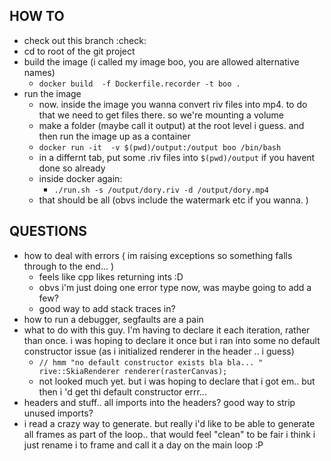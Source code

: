 ## HOW TO

- check out this branch :check:
- cd to root of the git project
- build the image (i called my image boo, you are allowed alternative names)
    - `docker build  -f Dockerfile.recorder -t boo .`
- run the image
    - now. inside the image you wanna convert riv files into mp4. to do that we need to get files there. so we're mounting a volume 
    - make a folder (maybe call it output) at the root level i guess. and then run the image up as a container
    - `docker run -it  -v $(pwd)/output:/output boo /bin/bash`
    - in a differnt tab, put some .riv files into `$(pwd)/output` if you havent done so already 
    - inside docker again: 
        - `./run.sh -s /output/dory.riv -d /output/dory.mp4`
    - that should be all (obvs include the watermark etc if you wanna. )


## QUESTIONS

- how to deal with errors ( im raising exceptions so something falls through to the end... )
  - feels like cpp likes returning ints :D
  - obvs i'm just doing one error type now, was maybe going to add a few?
  - good way to add stack traces in?
- how to run a debugger, segfaults are a pain
- what to do with this guy. I'm having to declare it each iteration, rather than once. i was hoping to declare it once but i ran into some no default constructor issue (as i initialized renderer in the header .. i guess)
  - ```// hmm "no default constructor exists bla bla... " rive::SkiaRenderer renderer(rasterCanvas);```
  - not looked much yet. but i was hoping to declare that i got em.. but then i 'd get thi default constructor errr...
- headers and stuff.. all imports into the headers?
    good way to strip unused imports?
- i read a crazy way to generate. but really
    i'd like to be able to generate all frames as part of the loop.. that would feel "clean" to be fair i think i just rename i to frame and call it a day on the main loop :P

